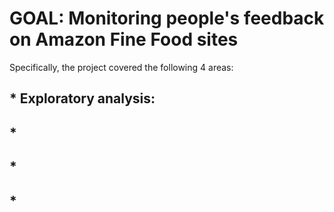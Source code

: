 # GOAL: Monitoring people's feedback on Amazon Fine Food sites

Specifically, the project covered the following 4 areas:

## * Exploratory analysis: 
## * 
## *
## *
